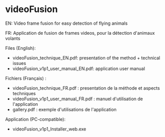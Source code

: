 # videoFusion
EN: Video frame fusion for easy detection of flying animals

FR: Application de fusion de frames videos, pour la détection d'animaux volants

Files (English):
- videoFusion_technique_EN.pdf: presentation of the method + technical issues
- videoFusion_v1p1_user_manual_EN.pdf: application user manual

Fichiers (Français) :
- videoFusion_technique_FR.pdf : presentation de la méthode et aspects techniques
- videoFusion_v1p1_user_manual_FR.pdf : manuel d'utilisation de l'application
- gallery.pdf : exemple d'utilisations de l'application

Application (PC-compatible):
- videoFusion_v1p1_Installer_web.exe


